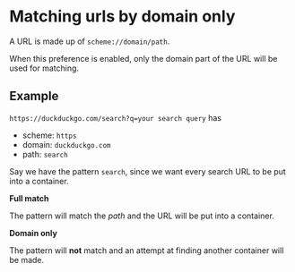 # Matching urls by domain only

A URL is made up of `scheme://domain/path`.

When this preference is enabled, only the domain part of the URL will be used for matching.

## Example

`https://duckduckgo.com/search?q=your search query` has
 - scheme: `https`
 - domain: `duckduckgo.com`
 - path: `search`

Say we have the pattern `search`, since we want every search URL to be put into a container.

**Full match**

The pattern will match the _path_ and the URL will be put into a container.

**Domain only**

The pattern will **not** match and an attempt at finding another container will be made.
